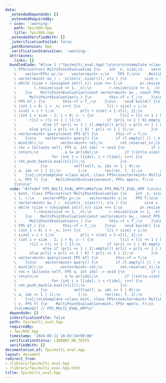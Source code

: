 ```yaml
---
data:
  _extendedDependsOn: []
  _extendedRequiredBy:
  - icon: ':warning:'
    path: fps/bbb.hpp
    title: fps/bbb.hpp
  _extendedVerifiedWith: []
  _isVerificationFailed: false
  _pathExtension: hpp
  _verificationStatusIcon: ':warning:'
  attributes:
    links: []
  bundledCode: "#line 1 \"fps/multi_eval.hpp\"\n\n\n\n\ntemplate <class mint, class\
    \ FPS>\nstruct MultiPointEvaluation {\n    int _n, size;\n    vector<int> l, r;\n\
    \    vector<FPS> pr;\n    vector<mint> v;\n    FPS f;\n\n    MultiPointEvaluation(const\
    \ vector<mint> &v_) : _n(int(v_.size())), v(v_) {\n        size = 1;\n       \
    \ while (size < (unsigned int)(_n)) size <<= 1;\n        pr.resize(size << 1);\n\
    \        l.resize(size << 1, _n);\n        r.resize(size << 1, _n);\n        build();\n\
    \    }\n    MultiPointEvaluation(const vector<mint> &v_, const FPS &f_) :\n  \
    \      MultiPointEvaluation(v_) {\n        this->f = f_;\n    }\n\n    void set(const\
    \ FPS &f_) {\n        this->f = f_;\n    }\n\n    void build() {\n        for\
    \ (int i = 0; i < _n; i++) {\n            l[i + size] = i;\n            r[i +\
    \ size] = i + 1;\n            pr[i + size] = {-v[i], 1};\n        }\n        for\
    \ (int i = size - 1; i > 0; i--) {\n            l[i] = l[i << 1 | 0];\n      \
    \      r[i] = r[i << 1 | 1];\n            if (pr[i << 1 | 0].empty()) continue;\n\
    \            else if (pr[i << 1 | 1].empty()) pr[i] = pr[i << 1 | 0];\n      \
    \      else pr[i] = pr[i << 1 | 0] * pr[i << 1 | 1];\n        }\n    }\n\n   \
    \ vector<mint> query(const FPS &f) {\n        this->f = f;\n        return query();\n\
    \    }\n\n    vector<mint> query() {\n        if (f.empty() || !_n) return FPS(_n,\
    \ mint(0));\n        vector<mint> ret;\n        ret.reserve(_n);\n        auto\
    \ rec = [&](auto self, FPS a, int idx) -> void {\n            if (l[idx] == r[idx])\
    \ return;\n            a %= pr[idx];\n            if ((int)a.size() <= 64) {\n\
    \                for (int i = l[idx]; i < r[idx]; i++) {\n                   \
    \ ret.push_back(a.eval(v[i]));\n                }\n                return;\n \
    \           }\n            self(self, a, idx << 1 | 0);\n            self(self,\
    \ a, idx << 1 | 1);\n        };\n        rec(rec, f, 1);\n        return ret;\n\
    \    }\n};\n\ntemplate <class mint, class FPS>\nvector<mint> MultiEval(vector<mint>\
    \ v, FPS f) {\n    MultiPointEvaluation<mint, FPS> mpe(v, f);\n    return mpe.query();\n\
    }\n\n\n"
  code: "#ifndef FPS_MULTI_EVAL_HPP\n#define FPS_MULTI_EVAL_HPP 1\n\n\ntemplate <class\
    \ mint, class FPS>\nstruct MultiPointEvaluation {\n    int _n, size;\n    vector<int>\
    \ l, r;\n    vector<FPS> pr;\n    vector<mint> v;\n    FPS f;\n\n    MultiPointEvaluation(const\
    \ vector<mint> &v_) : _n(int(v_.size())), v(v_) {\n        size = 1;\n       \
    \ while (size < (unsigned int)(_n)) size <<= 1;\n        pr.resize(size << 1);\n\
    \        l.resize(size << 1, _n);\n        r.resize(size << 1, _n);\n        build();\n\
    \    }\n    MultiPointEvaluation(const vector<mint> &v_, const FPS &f_) :\n  \
    \      MultiPointEvaluation(v_) {\n        this->f = f_;\n    }\n\n    void set(const\
    \ FPS &f_) {\n        this->f = f_;\n    }\n\n    void build() {\n        for\
    \ (int i = 0; i < _n; i++) {\n            l[i + size] = i;\n            r[i +\
    \ size] = i + 1;\n            pr[i + size] = {-v[i], 1};\n        }\n        for\
    \ (int i = size - 1; i > 0; i--) {\n            l[i] = l[i << 1 | 0];\n      \
    \      r[i] = r[i << 1 | 1];\n            if (pr[i << 1 | 0].empty()) continue;\n\
    \            else if (pr[i << 1 | 1].empty()) pr[i] = pr[i << 1 | 0];\n      \
    \      else pr[i] = pr[i << 1 | 0] * pr[i << 1 | 1];\n        }\n    }\n\n   \
    \ vector<mint> query(const FPS &f) {\n        this->f = f;\n        return query();\n\
    \    }\n\n    vector<mint> query() {\n        if (f.empty() || !_n) return FPS(_n,\
    \ mint(0));\n        vector<mint> ret;\n        ret.reserve(_n);\n        auto\
    \ rec = [&](auto self, FPS a, int idx) -> void {\n            if (l[idx] == r[idx])\
    \ return;\n            a %= pr[idx];\n            if ((int)a.size() <= 64) {\n\
    \                for (int i = l[idx]; i < r[idx]; i++) {\n                   \
    \ ret.push_back(a.eval(v[i]));\n                }\n                return;\n \
    \           }\n            self(self, a, idx << 1 | 0);\n            self(self,\
    \ a, idx << 1 | 1);\n        };\n        rec(rec, f, 1);\n        return ret;\n\
    \    }\n};\n\ntemplate <class mint, class FPS>\nvector<mint> MultiEval(vector<mint>\
    \ v, FPS f) {\n    MultiPointEvaluation<mint, FPS> mpe(v, f);\n    return mpe.query();\n\
    }\n\n#endif // FPS_MULTI_EVAL_HPP\n"
  dependsOn: []
  isVerificationFile: false
  path: fps/multi_eval.hpp
  requiredBy:
  - fps/bbb.hpp
  timestamp: '2024-05-11 18:03:34+09:00'
  verificationStatus: LIBRARY_NO_TESTS
  verifiedWith: []
documentation_of: fps/multi_eval.hpp
layout: document
redirect_from:
- /library/fps/multi_eval.hpp
- /library/fps/multi_eval.hpp.html
title: fps/multi_eval.hpp
---
```

